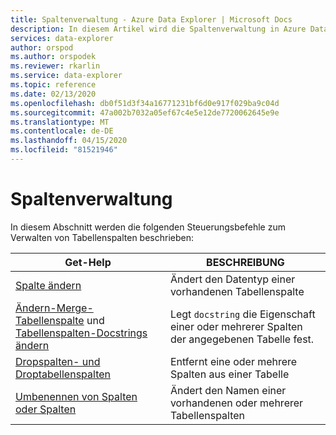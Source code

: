 ```yaml
---
title: Spaltenverwaltung - Azure Data Explorer | Microsoft Docs
description: In diesem Artikel wird die Spaltenverwaltung in Azure Data Explorer beschrieben.
services: data-explorer
author: orspod
ms.author: orspodek
ms.reviewer: rkarlin
ms.service: data-explorer
ms.topic: reference
ms.date: 02/13/2020
ms.openlocfilehash: db0f51d3f34a16771231bf6d0e917f029ba9c04d
ms.sourcegitcommit: 47a002b7032a05ef67c4e5e12de7720062645e9e
ms.translationtype: MT
ms.contentlocale: de-DE
ms.lasthandoff: 04/15/2020
ms.locfileid: "81521946"
---
```

# <a name="columns-management"></a>Spaltenverwaltung

In diesem Abschnitt werden die folgenden Steuerungsbefehle zum Verwalten von Tabellenspalten beschrieben:

|Get-Help |BESCHREIBUNG |
|------- | -------|
|[Spalte ändern](alter-column.md) |Ändert den Datentyp einer vorhandenen Tabellenspalte |
|[Ändern-Merge-Tabellenspalte](alter-merge-table-column.md) und [Tabellenspalten-Docstrings ändern](alter-merge-table-column.md#alter-table-column-docstrings) | Legt `docstring` die Eigenschaft einer oder mehrerer Spalten der angegebenen Tabelle fest.
|[Dropspalten- und Droptabellenspalten](drop-column.md) |Entfernt eine oder mehrere Spalten aus einer Tabelle |
|[Umbenennen von Spalten oder Spalten](rename-column.md) |Ändert den Namen einer vorhandenen oder mehrerer Tabellenspalten |